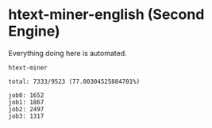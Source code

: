 # htext-miner-english (Second Engine)

Everything doing here is automated.

```
htext-miner

total: 7333/9523 (77.00304525884701%)

job0: 1652
job1: 1867
job2: 2497
job3: 1317
```